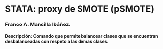 # STATA: proxy de SMOTE (pSMOTE) 

### Franco A. Mansilla Ibáñez.

#### Descripción: Comando que permite balancear clases que se encuentran desbalanceadas con respeto a las demas clases.
